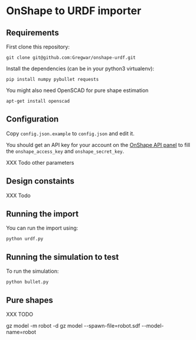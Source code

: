 # OnShape to URDF importer

## Requirements

First clone this repository:

    git clone git@github.com:Gregwar/onshape-urdf.git

Install the dependencies (can be in your python3 virtualenv):

    pip install numpy pybullet requests

You might also need OpenSCAD for pure shape estimation

    apt-get install openscad

## Configuration

Copy `config.json.example` to `config.json` and edit it.

You should get an API key for your account on the
[OnShape API panel](https://dev-portal.onshape.com/keys) to
fill the `onshape_access_key` and `onshape_secret_key`.

XXX Todo other parameters

## Design constaints

XXX Todo

## Running the import

You can run the import using:

    python urdf.py

## Running the simulation to test

To run the simulation:

    python bullet.py

## Pure shapes

XXX TODO


gz model -m robot -d
gz model --spawn-file=robot.sdf --model-name=robot